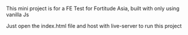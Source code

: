 This mini project is for a FE Test for Fortitude Asia, built with only using vanilla Js

Just open the index.html file and host with live-server to run this project
